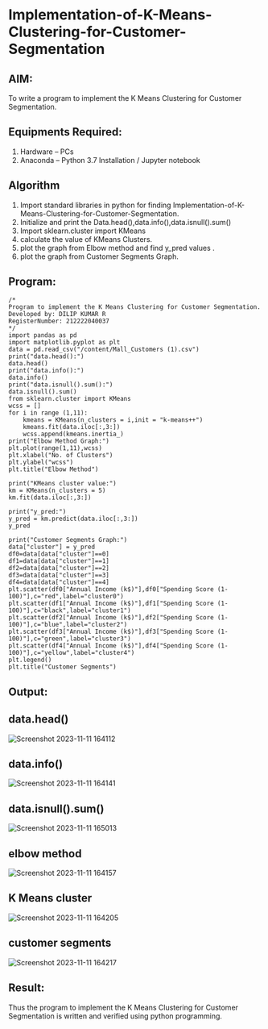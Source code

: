 # Implementation-of-K-Means-Clustering-for-Customer-Segmentation

## AIM:
To write a program to implement the K Means Clustering for Customer Segmentation.

## Equipments Required:
1. Hardware – PCs
2. Anaconda – Python 3.7 Installation / Jupyter notebook

## Algorithm
1. Import standard libraries in python for finding Implementation-of-K-Means-Clustering-for-Customer-Segmentation.
2. Initialize and print the Data.head(),data.info(),data.isnull().sum()
3. Import sklearn.cluster import KMeans
4. calculate the value of KMeans Clusters.
5. plot the graph from Elbow method and find y_pred values .
6. plot the graph from Customer Segments Graph. 

## Program:
```
/*
Program to implement the K Means Clustering for Customer Segmentation.
Developed by: DILIP KUMAR R
RegisterNumber: 212222040037
*/
import pandas as pd
import matplotlib.pyplot as plt
data = pd.read_csv("/content/Mall_Customers (1).csv")
print("data.head():")
data.head()
print("data.info():")
data.info()
print("data.isnull().sum():")
data.isnull().sum()
from sklearn.cluster import KMeans
wcss = []
for i in range (1,11):
    kmeans = KMeans(n_clusters = i,init = "k-means++")
    kmeans.fit(data.iloc[:,3:])
    wcss.append(kmeans.inertia_)
print("Elbow Method Graph:")
plt.plot(range(1,11),wcss)
plt.xlabel("No. of Clusters")
plt.ylabel("wcss")
plt.title("Elbow Method")

print("KMeans cluster value:")
km = KMeans(n_clusters = 5)
km.fit(data.iloc[:,3:])

print("y_pred:")
y_pred = km.predict(data.iloc[:,3:])
y_pred

print("Customer Segments Graph:")
data["cluster"] = y_pred
df0=data[data["cluster"]==0]
df1=data[data["cluster"]==1]
df2=data[data["cluster"]==2]
df3=data[data["cluster"]==3]
df4=data[data["cluster"]==4]
plt.scatter(df0["Annual Income (k$)"],df0["Spending Score (1-100)"],c="red",label="cluster0")
plt.scatter(df1["Annual Income (k$)"],df1["Spending Score (1-100)"],c="black",label="cluster1")
plt.scatter(df2["Annual Income (k$)"],df2["Spending Score (1-100)"],c="blue",label="cluster2")
plt.scatter(df3["Annual Income (k$)"],df3["Spending Score (1-100)"],c="green",label="cluster3")
plt.scatter(df4["Annual Income (k$)"],df4["Spending Score (1-100)"],c="yellow",label="cluster4")
plt.legend()
plt.title("Customer Segments")
```

## Output:
## data.head()
![Screenshot 2023-11-11 164112](https://github.com/dilipkumar1265/Implementation-of-K-Means-Clustering-for-Customer-Segmentation/assets/119065291/9e4d77bc-f769-456a-8c67-a7c7118ac595)
## data.info()
![Screenshot 2023-11-11 164141](https://github.com/dilipkumar1265/Implementation-of-K-Means-Clustering-for-Customer-Segmentation/assets/119065291/0668e4aa-6211-43b0-a351-61e1966b5d88)
## data.isnull().sum()
![Screenshot 2023-11-11 165013](https://github.com/dilipkumar1265/Implementation-of-K-Means-Clustering-for-Customer-Segmentation/assets/119065291/94cd76e2-681c-4f66-9b59-be743d3fe80d)
## elbow method
![Screenshot 2023-11-11 164157](https://github.com/dilipkumar1265/Implementation-of-K-Means-Clustering-for-Customer-Segmentation/assets/119065291/9c0886b4-f5fe-49b4-9563-8930b61abc71)
## K Means cluster
![Screenshot 2023-11-11 164205](https://github.com/dilipkumar1265/Implementation-of-K-Means-Clustering-for-Customer-Segmentation/assets/119065291/92e9fef6-62c5-4a38-a635-7d2f1eb82b10)
## customer segments
![Screenshot 2023-11-11 164217](https://github.com/dilipkumar1265/Implementation-of-K-Means-Clustering-for-Customer-Segmentation/assets/119065291/dc94977e-f1c8-4afc-8603-94183d94f753)



## Result:
Thus the program to implement the K Means Clustering for Customer Segmentation is written and verified using python programming.
